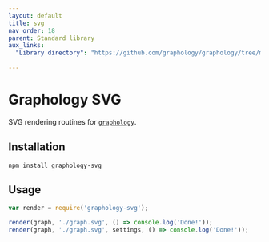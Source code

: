 ```yaml
---
layout: default
title: svg
nav_order: 18
parent: Standard library
aux_links:
  "Library directory": "https://github.com/graphology/graphology/tree/master/src/svg"
  
---
```


# Graphology SVG

SVG rendering routines for [`graphology`](..).

## Installation

```
npm install graphology-svg
```

## Usage

```js
var render = require('graphology-svg');

render(graph, './graph.svg', () => console.log('Done!'));
render(graph, './graph.svg', settings, () => console.log('Done!'));
```

